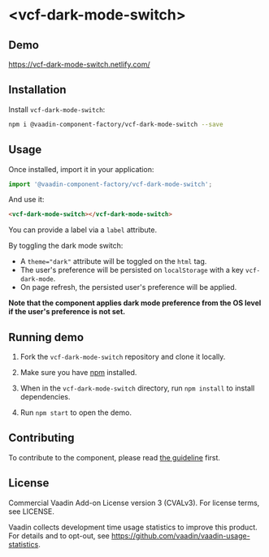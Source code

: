 # &lt;vcf-dark-mode-switch&gt;

## Demo

https://vcf-dark-mode-switch.netlify.com/

## Installation

Install `vcf-dark-mode-switch`:

```sh
npm i @vaadin-component-factory/vcf-dark-mode-switch --save
```

## Usage

Once installed, import it in your application:

```js
import '@vaadin-component-factory/vcf-dark-mode-switch';
```

And use it:

```html
<vcf-dark-mode-switch></vcf-dark-mode-switch>
```

You can provide a label via a `label` attribute.

By toggling the dark mode switch:

- A `theme="dark"` attribute will be toggled on the `html` tag.
- The user's preference will be persisted on `localStorage` with a key `vcf-dark-mode`.
- On page refresh, the persisted user's preference will be applied.

**Note that the component applies dark mode preference from the OS level if the user's preference is not set.**

## Running demo

1. Fork the `vcf-dark-mode-switch` repository and clone it locally.

1. Make sure you have [npm](https://www.npmjs.com/) installed.

1. When in the `vcf-dark-mode-switch` directory, run `npm install` to install dependencies.

1. Run `npm start` to open the demo.

## Contributing

To contribute to the component, please read [the guideline](https://github.com/vaadin/vaadin-core/blob/master/CONTRIBUTING.md) first.

## License

Commercial Vaadin Add-on License version 3 (CVALv3). For license terms, see LICENSE.

Vaadin collects development time usage statistics to improve this product. For details and to opt-out, see https://github.com/vaadin/vaadin-usage-statistics.
